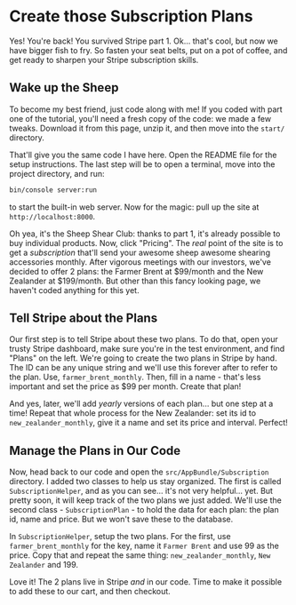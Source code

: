 # Create those Subscription Plans

Yes! You're back! You survived Stripe part 1. Ok... that's cool, but now we have
bigger fish to fry. So fasten your seat belts, put on a pot of coffee, and get ready
to sharpen your Stripe subscription skills.

## Wake up the Sheep

To become my best friend, just code along with me! If you coded with part one of
the tutorial, you'll need a fresh copy of the code: we made a few tweaks. Download
it from this page, unzip it, and then move into the `start/` directory.

That'll give you the same code I have here. Open the README file for the setup instructions.
The last step will be to open a terminal, move into the project directory, and run:

```bash
bin/console server:run
```

to start the built-in web server. Now for the magic: pull up the site at
`http://localhost:8000`.

Oh yea, it's the Sheep Shear Club: thanks to part 1, it's already possible to buy
individual products. Now, click "Pricing". The *real* point of the site is to get
a *subscription* that'll send your awesome sheep awesome shearing accessories monthly.
After vigorous meetings with our investors, we've decided to offer 2 plans: the
Farmer Brent at $99/month and the New Zealander at $199/month. But other than this
fancy looking page, we haven't coded anything for this yet.

## Tell Stripe about the Plans

Our first step is to tell Stripe about these two plans. To do that, open your trusty
Stripe dashboard, make sure you're in the test environment, and find "Plans" on the
left. We're going to create the two plans in Stripe by hand. The ID can be any unique
string and we'll use this forever after to refer to the plan. Use, `farmer_brent_monthly`.
Then, fill in a name - that's less important and set the price as $99 per month.
Create that plan!

And yes, later, we'll add *yearly* versions of each plan... but one step at a time!
Repeat that whole process for the New Zealander: set its id to `new_zealander_monthly`,
give it a name and set its price and interval. Perfect!

## Manage the Plans in Our Code

Now, head back to our code and open the `src/AppBundle/Subscription` directory.
I added two classes to help us stay organized. The first is called `SubscriptionHelper`,
and as you can see... it's not very helpful... yet. But pretty soon, it will keep
track of the two plans we just added. We'll use the second class - `SubscriptionPlan` -
to hold the data for each plan: the plan id, name and price. But we won't save these
to the database.

In `SubscriptionHelper`, setup the two plans. For the first, use `farmer_brent_monthly`
for the key, name it `Farmer Brent` and use 99 as the price. Copy that and repeat
the same thing: `new_zealander_monthly`, `New Zealander` and 199.

Love it! The 2 plans live in Stripe *and* in our code. Time to make it possible
to add these to our cart, and then checkout.
